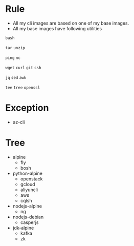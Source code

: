 # Rule

* All my cli images are based on one of my base images.
* All my base images have following utilities

`bash`

`tar` `unzip`

`ping` `nc`

`wget` `curl` `git` `ssh`

`jq` `sed` `awk` 

`tee` `tree` `openssl`

# Exception

* az-cli

# Tree

* alpine
  * fly
  * bosh
* python-alpine
  * openstack
  * gcloud
  * aliyuncli
  * aws
  * cqlsh
* nodejs-alpine
  * ng
* nodejs-debian
  * casperjs
* jdk-alpine
  * kafka
  * zk

